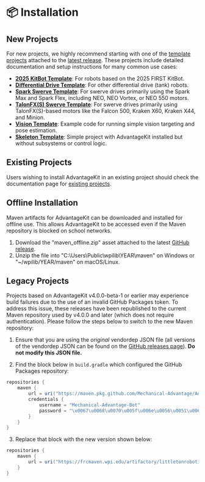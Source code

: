 # 📦 Installation

## New Projects

For new projects, we highly recommend starting with one of the [template projects](/getting-started/template-projects) attached to the [latest release](https://github.com/Mechanical-Advantage/AdvantageKit/releases). These projects include detailed documentation and setup instructions for many common use cases:

- **[2025 KitBot Template](../template-projects/kitbot-2025-template.md)**: For robots based on the 2025 FIRST KitBot.
- **[Differential Drive Template](../template-projects/diff-drive-template.md)**: For other differential drive (tank) robots.
- **[Spark Swerve Template](../template-projects/spark-swerve-template.md)**: For swerve drives primarily using the Spark Max and Spark Flex, including NEO, NEO Vortex, or NEO 550 motors.
- **[TalonFX(S) Swerve Template](../template-projects/talonfx-swerve-template.md)**: For swerve drives primarily using TalonFX(S)-based motors like the Falcon 500, Kraken X60, Kraken X44, and Minion.
- **[Vision Template](../template-projects/vision-template.md)**: Example code for running simple vision targeting and pose estimation.
- **[Skeleton Template](../template-projects/skeleton-template.md)**: Simple project with AdvantageKit installed but without subsystems or control logic.

## Existing Projects

Users wishing to install AdvantageKit in an existing project should check the documentation page for [existing projects](./existing-projects.md).

## Offline Installation

Maven artifacts for AdvantageKit can be downloaded and installed for offline use. This allows AdvantageKit to be accessed even if the Maven repository is blocked on school networks.

1. Download the "maven_offline.zip" asset attached to the latest [GitHub release](https://github.com/Mechanical-Advantage/AdvantageKit/releases/latest).
2. Unzip the file into "C:\Users\Public\wpilib\YEAR\maven" on Windows or "~/wpilib/YEAR/maven" on macOS/Linux.

## Legacy Projects

Projects based on AdvantageKit v4.0.0-beta-1 or earlier may experience build failures due to the use of an invalid GitHub Packages token. To address this issue, these releases have been republished to the current Maven repository used by v4.0.0 and later (which does not require authentication). Please follow the steps below to switch to the new Maven repository:

1. Ensure that you are using the _original_ vendordep JSON file (all versions of the vendordep JSON can be found on the [GitHub releases page](https://github.com/Mechanical-Advantage/AdvantageKit/releases)). **Do not modify this JSON file.**

2. Find the block below in `build.gradle` which configured the GitHub Packages repository:

```groovy
repositories {
    maven {
        url = uri("https://maven.pkg.github.com/Mechanical-Advantage/AdvantageKit")
        credentials {
            username = "Mechanical-Advantage-Bot"
            password = "\u0067\u0068\u0070\u005f\u006e\u0056\u0051\u006a\u0055\u004f\u004c\u0061\u0079\u0066\u006e\u0078\u006e\u0037\u0051\u0049\u0054\u0042\u0032\u004c\u004a\u006d\u0055\u0070\u0073\u0031\u006d\u0037\u004c\u005a\u0030\u0076\u0062\u0070\u0063\u0051"
        }
    }
}
```

3. Replace that block with the new version shown below:

```groovy
repositories {
    maven {
        url = uri("https://frcmaven.wpi.edu/artifactory/littletonrobotics-mvn-release")
    }
}
```
